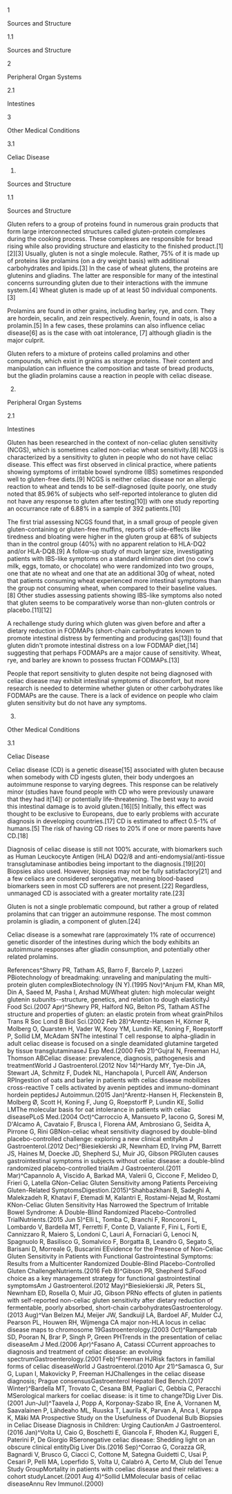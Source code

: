 1

Sources and Structure

1.1

Sources and Structure

2

Peripheral Organ Systems

2.1

Intestines

3

Other Medical Conditions

3.1

Celiac Disease

1.

Sources and Structure

1.1

Sources and Structure

Gluten refers to a group of proteins found in numerous grain products that form large interconnected structures called gluten-protein complexes during the cooking process. These complexes are responsible for bread rising while also providing structure and elasticity to the finished product.[1][2][3] Usually, gluten is not a single molecule. Rather, 75% of it is made up of proteins like prolamins (on a dry weight basis) with additional carbohydrates and lipids.[3] In the case of wheat glutens, the proteins are glutenins and gliadins. The latter are responsible for many of the intestinal concerns surrounding gluten due to their interactions with the immune system.[4] Wheat gluten is made up of at least 50 individual components.[3]

Prolamins are found in other grains, including barley, rye, and corn. They are hordein, secalin, and zein respectively. Avenin, found in oats, is also a prolamin.[5] In a few cases, these prolamins can also influence celiac disease[6] as is the case with oat intolerance, [7] although gliadin is the major culprit.


Gluten refers to a mixture of proteins called prolamins and other compounds, which exist in grains as storage proteins. Their content and manipulation can influence the composition and taste of bread products, but the gliadin prolamins cause a reaction in people with celiac disease.


2.

Peripheral Organ Systems

2.1

Intestines

Gluten has been researched in the context of non-celiac gluten sensitivity (NCGS), which is sometimes called non-celiac wheat sensitivity.[8] NCGS is characterized by a sensitivity to gluten in people who do not have celiac disease. This effect was first observed in clinical practice, where patients showing symptoms of irritable bowel syndrome (IBS) sometimes responded well to gluten-free diets.[9] NCGS is neither celiac disease nor an allergic reaction to wheat and tends to be self-diagnosed (quite poorly, one study noted that 85.96% of subjects who self-reported intolerance to gluten did not have any response to gluten after testing[10]) with one study reporting an occurrance rate of 6.88% in a sample of 392 patients.[10]

The first trial assessing NCGS found that, in a small group of people given gluten-containing or gluten-free muffins, reports of side-effects like tiredness and bloating were higher in the gluten group at 68% of subjects than in the control group (40%) with no apparent relation to HLA-DQ2 and/or HLA-DQ8.[9] A follow-up study of much larger size, investigating patients with IBS-like symptoms on a standard elimination diet (no cow's milk, eggs, tomato, or chocolate) who were randomized into two groups, one that ate no wheat and one that ate an additional 30g of wheat, noted that patients consuming wheat experienced more intestinal symptoms than the group not consuming wheat, when compared to their baseline values.[8] Other studies assessing patients showing IBS-like symptoms also noted that gluten seems to be comparatively worse than non-gluten controls or placebo.[11][12]

A rechallenge study during which gluten was given before and after a dietary reduction in FODMAPs (short-chain carbohydrates known to promote intestinal distress by fermenting and producing gas[13]) found that gluten didn't promote intestinal distress on a low FODMAP diet,[14] suggesting that perhaps FODMAPs are a major cause of sensitivity. Wheat, rye, and barley are known to possess fructan FODMAPs.[13]


People that report sensitivity to gluten despite not being diagnosed with celiac disease may exhibit intestinal symptoms of discomfort, but more research is needed to determine whether gluten or other carbohydrates like FODMAPs are the cause. There is a lack of evidence on people who claim gluten sensitivity but do not have any symptoms. 


3.

Other Medical Conditions

3.1

Celiac Disease

Celiac disease (CD) is a genetic disease[15] associated with gluten because when somebody with CD ingests gluten, their body undergoes an autoimmune response to varying degrees. This response can be relatively minor (studies have found people with CD who were previously unaware that they had it[14]) or potentially life-threatening. The best way to avoid this intestinal damage is to avoid gluten.[16][5] Initially, this effect was thought to be exclusive to Europeans, due to early problems with accurate diagnosis in developing countries.[17] CD is estimated to affect 0.5-1% of humans.[5] The risk of having CD rises to 20% if one or more parents have CD.[18]

Diagnosis of celiac disease is still not 100% accurate, with biomarkers such as Human Leuckocyte Antigen (HLA) DQ2/8 and anti-endomysial/anti-tissue transglutaminase antibodies being important to the diagnosis.[19][20] Biopsies also used. However, biopsies may not be fully satisfactory[21] and a few celiacs are considered seronegative, meaning blood-based biomarkers seen in most CD sufferers are not present.[22] Regardless, unmanaged CD is associated with a greater mortality rate.[23]

Gluten is not a single problematic compound, but rather a group of related prolamins that can trigger an autoimmune response. The most common prolamin is gliadin, a component of gluten.[24]


Celiac disease is a somewhat rare (approximately 1% rate of occurrence) genetic disorder of the intestines during which the body exhibits an autoimmune responses after gliadin consumption, and potentially other related prolamins.


References^Shwry PR, Tatham AS, Barro F, Barcelo P, Lazzeri PBiotechnology of breadmaking: unraveling and manipulating the multi-protein gluten complexBiotechnology (N Y).(1995 Nov)^Anjum FM, Khan MR, Din A, Saeed M, Pasha I, Arshad MUWheat gluten: high molecular weight glutenin subunits--structure, genetics, and relation to dough elasticityJ Food Sci.(2007 Apr)^Shewry PR, Halford NG, Belton PS, Tatham ASThe structure and properties of gluten: an elastic protein from wheat grainPhilos Trans R Soc Lond B Biol Sci.(2002 Feb 28)^Arentz-Hansen H, Körner R, Molberg O, Quarsten H, Vader W, Kooy YM, Lundin KE, Koning F, Roepstorff P, Sollid LM, McAdam SNThe intestinal T cell response to alpha-gliadin in adult celiac disease is focused on a single deamidated glutamine targeted by tissue transglutaminaseJ Exp Med.(2000 Feb 21)^Gujral N, Freeman HJ, Thomson ABCeliac disease: prevalence, diagnosis, pathogenesis and treatmentWorld J Gastroenterol.(2012 Nov 14)^Hardy MY, Tye-Din JA, Stewart JA, Schmitz F, Dudek NL, Hanchapola I, Purcell AW, Anderson RPIngestion of oats and barley in patients with celiac disease mobilizes cross-reactive T cells activated by avenin peptides and immuno-dominant hordein peptidesJ Autoimmun.(2015 Jan)^Arentz-Hansen H, Fleckenstein B, Molberg Ø, Scott H, Koning F, Jung G, Roepstorff P, Lundin KE, Sollid LMThe molecular basis for oat intolerance in patients with celiac diseasePLoS Med.(2004 Oct)^Carroccio A, Mansueto P, Iacono G, Soresi M, D'Alcamo A, Cavataio F, Brusca I, Florena AM, Ambrosiano G, Seidita A, Pirrone G, Rini GBNon-celiac wheat sensitivity diagnosed by double-blind placebo-controlled challenge: exploring a new clinical entityAm J Gastroenterol.(2012 Dec)^Biesiekierski JR, Newnham ED, Irving PM, Barrett JS, Haines M, Doecke JD, Shepherd SJ, Muir JG, Gibson PRGluten causes gastrointestinal symptoms in subjects without celiac disease: a double-blind randomized placebo-controlled trialAm J Gastroenterol.(2011 Mar)^Capannolo A, Viscido A, Barkad MA, Valerii G, Ciccone F, Melideo D, Frieri G, Latella GNon-Celiac Gluten Sensitivity among Patients Perceiving Gluten-Related SymptomsDigestion.(2015)^Shahbazkhani B, Sadeghi A, Malekzadeh R, Khatavi F, Etemadi M, Kalantri E, Rostami-Nejad M, Rostami KNon-Celiac Gluten Sensitivity Has Narrowed the Spectrum of Irritable Bowel Syndrome: A Double-Blind Randomized Placebo-Controlled TrialNutrients.(2015 Jun 5)^Elli L, Tomba C, Branchi F, Roncoroni L, Lombardo V, Bardella MT, Ferretti F, Conte D, Valiante F, Fini L, Forti E, Cannizzaro R, Maiero S, Londoni C, Lauri A, Fornaciari G, Lenoci N, Spagnuolo R, Basilisco G, Somalvico F, Borgatta B, Leandro G, Segato S, Barisani D, Morreale G, Buscarini EEvidence for the Presence of Non-Celiac Gluten Sensitivity in Patients with Functional Gastrointestinal Symptoms: Results from a Multicenter Randomized Double-Blind Placebo-Controlled Gluten ChallengeNutrients.(2016 Feb 8)^Gibson PR, Shepherd SJFood choice as a key management strategy for functional gastrointestinal symptomsAm J Gastroenterol.(2012 May)^Biesiekierski JR, Peters SL, Newnham ED, Rosella O, Muir JG, Gibson PRNo effects of gluten in patients with self-reported non-celiac gluten sensitivity after dietary reduction of fermentable, poorly absorbed, short-chain carbohydratesGastroenterology.(2013 Aug)^Van Belzen MJ, Meijer JW, Sandkuijl LA, Bardoel AF, Mulder CJ, Pearson PL, Houwen RH, Wijmenga CA major non-HLA locus in celiac disease maps to chromosome 19Gastroenterology.(2003 Oct)^Rampertab SD, Pooran N, Brar P, Singh P, Green PHTrends in the presentation of celiac diseaseAm J Med.(2006 Apr)^Fasano A, Catassi CCurrent approaches to diagnosis and treatment of celiac disease: an evolving spectrumGastroenterology.(2001 Feb)^Freeman HJRisk factors in familial forms of celiac diseaseWorld J Gastroenterol.(2010 Apr 21)^Samasca G, Sur G, Lupan I, Makovicky P, Freeman HJChallenges in the celiac disease diagnosis; Prague consensusGastroenterol Hepatol Bed Bench.(2017 Winter)^Bardella MT, Trovato C, Cesana BM, Pagliari C, Gebbia C, Peracchi MSerological markers for coeliac disease: is it time to change?Dig Liver Dis.(2001 Jun-Jul)^Taavela J, Popp A, Korponay-Szabo IR, Ene A, Vornanen M, Saavalainen P, Lähdeaho ML, Ruuska T, Laurila K, Parvan A, Anca I, Kurppa K, Mäki MA Prospective Study on the Usefulness of Duodenal Bulb Biopsies in Celiac Disease Diagnosis in Children: Urging CautionAm J Gastroenterol.(2016 Jan)^Volta U, Caio G, Boschetti E, Giancola F, Rhoden KJ, Ruggeri E, Paterini P, De Giorgio RSeronegative celiac disease: Shedding light on an obscure clinical entityDig Liver Dis.(2016 Sep)^Corrao G, Corazza GR, Bagnardi V, Brusco G, Ciacci C, Cottone M, Sategna Guidetti C, Usai P, Cesari P, Pelli MA, Loperfido S, Volta U, Calabró A, Certo M, Club del Tenue Study GroupMortality in patients with coeliac disease and their relatives: a cohort studyLancet.(2001 Aug 4)^Sollid LMMolecular basis of celiac diseaseAnnu Rev Immunol.(2000)